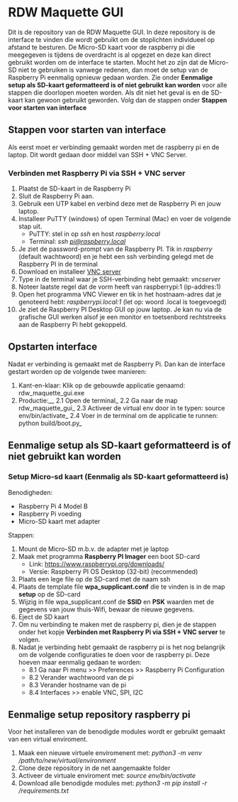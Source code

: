 # RDW Maquette GUI

Dit is de repository van de RDW Maquette GUI. In deze repository is de interface te vinden die wordt gebruikt om de stoplichten individueel op afstand te besturen. De Micro-SD kaart voor de raspberry pi die meegegeven is tijdens de overdracht is al opgezet en deze kan direct gebruikt worden om de interface te starten. Mocht het zo zijn dat de Micro-SD niet te gebruiken is vanwege redenen, dan moet de setup van de Raspberry Pi eenmalig opnieuw gedaan worden. Zie onder **Eenmalige setup als SD-kaart geformatteerd is of niet gebruikt kan worden** voor alle stappen die doorlopen moeten worden. Als dit niet het geval is en de SD-kaart kan gewoon gebruikt geworden. Volg dan de stappen onder **Stappen voor starten van interface**

## Stappen voor starten van interface ##
Als eerst moet er verbinding gemaakt worden met de raspberry pi en de laptop. Dit wordt gedaan door middel van SSH + VNC Server. 

### Verbinden met Raspberry Pi via SSH + VNC server ###
1. Plaatst de SD-kaart in de Raspberry Pi 
2. Sluit de Raspberry Pi aan.
3. Gebruik een UTP kabel en verbind deze met de Raspberry Pi en jouw laptop.
4. Installeer PuTTY (windows) of open Terminal (Mac) en voer de volgende stap uit.
   - PuTTY: stel in op *ssh* en host *raspberry.local*
   - Terminal: *ssh pi@raspberry.local*
5. Je ziet de password-prompt van de Raspberry PI. Tik in 
*raspberry* (default wachtwoord) en je hebt een ssh verbinding gelegd met de Raspberry PI in de terminal
5. Download en installeer [VNC server](https://www.realvnc.com/en/connect/download/vnc/)
6. Type in de terminal waar je SSH-verbinding hebt gemaakt: *vncserver*
7. Noteer laatste regel dat de vorm heeft van raspberrypi:1 (ip-addres:1)
8. Open het programma VNC Viewer en tik in het hostnaam-adres dat je 
genoteerd hebt: *raspberrypi.local:1* (let op: woord .local is toegevoegd)
9. Je ziet de Raspberry PI Desktop GUI op jouw laptop. Je kan nu via de grafische GUI werken 
alsof je een monitor en toetsenbord rechtstreeks aan de Raspberry Pi hebt gekoppeld.

## Opstarten interface ##
Nadat er verbinding is gemaakt met de Raspberry Pi. Dan kan de interface gestart worden op de volgende twee manieren:
1. Kant-en-klaar: Klik op de gebouwde applicatie genaamd: rdw_maquette_gui.exe
2. Productie:__ 
2.1 Open de terminal_
2.2 Ga naar de map rdw_maquette_gui_
2.3 Activeer de virtual env door in te typen: source env/bin/activate_
2.4 Voer in de terminal om de applicatie te runnen: python build/boot.py_

## Eenmalige setup als SD-kaart geformatteerd is of niet gebruikt kan worden ##

### Setup Micro-sd kaart (Eenmalig als SD-kaart geformatteerd is)
Benodigheden:
- Raspberry Pi 4 Model B
- Raspberry Pi voeding
- Micro-SD kaart met adapter

Stappen:
1. Mount de Micro-SD m.b.v. de adapter met je laptop
2. Maak met programma **Raspberry PI Imager** een boot SD-card
   - Link: https://www.raspberrypi.org/downloads/
   - Versie: Raspberry PI OS Desktop (32-bit) (recommended)
3. Plaats een lege file op de SD-card met de naam ssh
4. Plaats de template file **wpa_supplicant.conf** die te vinden is in de map **setup** op de SD-card
5. Wijzig in file wpa_supplicant.conf de **SSID** en **PSK** waarden met de gegevens van jouw thuis-Wifi, bewaar de nieuwe gegevens.
6. Eject de SD kaart
7. Om nu verbinding te maken met de raspberry pi, dien je de stappen onder het kopje **Verbinden met Raspberry Pi via SSH + VNC server** te volgen.
8. Nadat je verbinding hebt gemaakt de raspberry pi is het nog belangrijk om de volgende configuraties te doen voor de raspberry pi. Deze hoeven maar eenmalig gedaan te worden:
   - 8.1 Ga naar Pi menu >> Preferences >> Raspberry Pi Configuration
   - 8.2 Verander wachtwoord van de pi
   - 8.3 Verander hostname van de pi
   - 8.4 Interfaces >> enable VNC, SPI, I2C 

## Eenmalige setup repository raspberry pi
Voor het installeren van de benodigde modules wordt er gebruikt gemaakt van een virtual enviroment.
1.  Maak een nieuwe virtuele enviromenent met: *python3 -m venv /path/to/new/virtual/environment*
2.  Clone deze repository in de net aangemaakte folder
3.  Activeer de virtuale enviroment met: *source env/bin/activate*
4.  Download alle benodigde modules met: *python3 -m pip install -r /requirements.txt*

